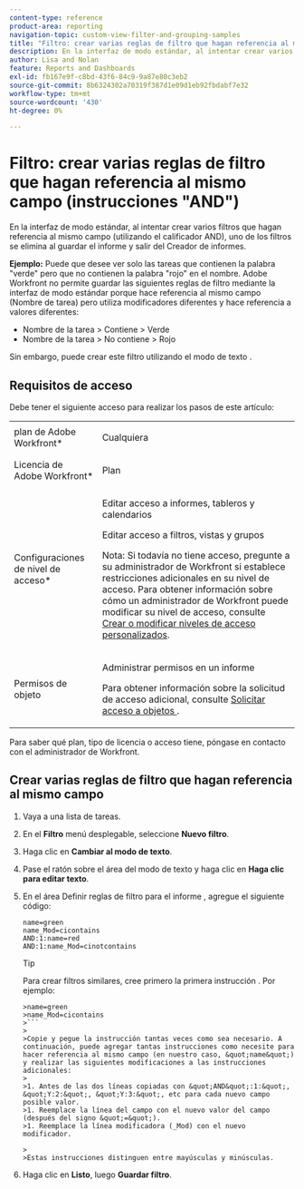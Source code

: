 ```yaml
---
content-type: reference
product-area: reporting
navigation-topic: custom-view-filter-and-grouping-samples
title: "Filtro: crear varias reglas de filtro que hagan referencia al mismo campo (instrucciones 'AND')"
description: En la interfaz de modo estándar, al intentar crear varios filtros que hagan referencia al mismo campo (utilizando el calificador AND), uno de los filtros se elimina al guardar el informe y salir del Creador de informes.
author: Lisa and Nolan
feature: Reports and Dashboards
exl-id: fb167e9f-c8bd-43f6-84c9-9a87e80c3eb2
source-git-commit: 8b6324302a70319f387d1e09d1eb92fbdabf7e32
workflow-type: tm+mt
source-wordcount: '430'
ht-degree: 0%

---
```


# Filtro: crear varias reglas de filtro que hagan referencia al mismo campo (instrucciones &quot;AND&quot;)

En la interfaz de modo estándar, al intentar crear varios filtros que hagan referencia al mismo campo (utilizando el calificador AND), uno de los filtros se elimina al guardar el informe y salir del Creador de informes.

**Ejemplo:** Puede que desee ver solo las tareas que contienen la palabra &quot;verde&quot; pero que no contienen la palabra &quot;rojo&quot; en el nombre. Adobe Workfront no permite guardar las siguientes reglas de filtro mediante la interfaz de modo estándar porque hace referencia al mismo campo (Nombre de tarea) pero utiliza modificadores diferentes y hace referencia a valores diferentes:

* Nombre de la tarea > Contiene > Verde
* Nombre de la tarea > No contiene > Rojo

Sin embargo, puede crear este filtro utilizando el modo de texto .

## Requisitos de acceso

Debe tener el siguiente acceso para realizar los pasos de este artículo:

<table style="table-layout:auto"> 
 <col> 
 <col> 
 <tbody> 
  <tr> 
   <td role="rowheader">plan de Adobe Workfront*</td> 
   <td> <p>Cualquiera</p> </td> 
  </tr> 
  <tr> 
   <td role="rowheader">Licencia de Adobe Workfront*</td> 
   <td> <p>Plan </p> </td> 
  </tr> 
  <tr> 
   <td role="rowheader">Configuraciones de nivel de acceso*</td> 
   <td> <p>Editar acceso a informes, tableros y calendarios</p> <p>Editar acceso a filtros, vistas y grupos</p> <p>Nota: Si todavía no tiene acceso, pregunte a su administrador de Workfront si establece restricciones adicionales en su nivel de acceso. Para obtener información sobre cómo un administrador de Workfront puede modificar su nivel de acceso, consulte <a href="../../../administration-and-setup/add-users/configure-and-grant-access/create-modify-access-levels.md" class="MCXref xref">Crear o modificar niveles de acceso personalizados</a>.</p> </td> 
  </tr> 
  <tr> 
   <td role="rowheader">Permisos de objeto</td> 
   <td> <p>Administrar permisos en un informe</p> <p>Para obtener información sobre la solicitud de acceso adicional, consulte <a href="../../../workfront-basics/grant-and-request-access-to-objects/request-access.md" class="MCXref xref">Solicitar acceso a objetos </a>.</p> </td> 
  </tr> 
 </tbody> 
</table>

Para saber qué plan, tipo de licencia o acceso tiene, póngase en contacto con el administrador de Workfront.

## Crear varias reglas de filtro que hagan referencia al mismo campo

1. Vaya a una lista de tareas.
1. En el **Filtro** menú desplegable, seleccione **Nuevo filtro**.
1. Haga clic en **Cambiar al modo de texto**.
1. Pase el ratón sobre el área del modo de texto y haga clic en **Haga clic para editar texto**.
1. En el área Definir reglas de filtro para el informe , agregue el siguiente código:

   ```
   name=green
   name_Mod=cicontains
   AND:1:name=red
   AND:1:name_Mod=cinotcontains
   ```

   >[!TIP]
   >
   >Para crear filtros similares, cree primero la primera instrucción . Por ejemplo:
   >
   >
   ```
   >name=green
   >name_Mod=cicontains
   >```
   >
   >Copie y pegue la instrucción tantas veces como sea necesario. A continuación, puede agregar tantas instrucciones como necesite para hacer referencia al mismo campo (en nuestro caso, &quot;name&quot;) y realizar las siguientes modificaciones a las instrucciones adicionales:
   >
   >1. Antes de las dos líneas copiadas con &quot;AND&quot;:1:&quot;, &quot;Y:2:&quot;, &quot;Y:3:&quot;, etc para cada nuevo campo posible valor.
   >1. Reemplace la línea del campo con el nuevo valor del campo (después del signo &quot;=&quot;).
   >1. Reemplace la línea modificadora (_Mod) con el nuevo modificador.

   >   
   >Estas instrucciones distinguen entre mayúsculas y minúsculas.

1. Haga clic en **Listo**, luego **Guardar filtro**.
